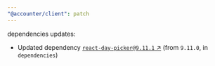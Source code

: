 ```yaml
---
"@accounter/client": patch
---
```

dependencies updates:
  - Updated dependency [`react-day-picker@9.11.1` ↗︎](https://www.npmjs.com/package/react-day-picker/v/9.11.1) (from `9.11.0`, in `dependencies`)
